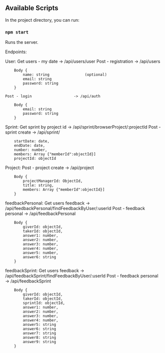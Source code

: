 ## Available Scripts

In the project directory, you can run:

### `npm start`

Runs the server.

Endpoints:

User: 
    Get users - my date            -> /api/users/user
    Post - registration            -> /api/users

        Body {
            name: string                (optional)
            email: string
            password: string
        }

    Post - login                   -> /api/auth

        Body {
            email: string
            password: string
        }
Sprint:
    Get sprint by project id        -> /api/sprint/browserProject/:projectId
    Post - sprint create            -> /api/sprint/

        startDate: date,
        endDate: date,
        number: number,
        members: Array {"memberId":objectId}]
        projectId: objectId


Project: 
    Post - project create            -> /api/project

        Body {
            projectManagerId: ObjectId,
    		title: string,
    		members: Array {"memberId":objectId}]
        }
feedbackPersonal:
    Get users feedback              -> /api/feedbackPersonal/findFeedbackByUser/:userId
    Post - feedback personal        -> /api/feedbackPersonal

        Body {
            giverId: objectId,
            takerId: objectId,
            answer1: number,
            answer2: number,
            answer3: number,
            answer4: number,
            answer5: number,
            answer6: string
        }

feedbackSprint:
    Get users feedback              -> /api/feedbackSprint/findFeedbackByUser/:userId
    Post - feedback personal        -> /api/feedbackSprint

        Body {
            giverId: objectId,
            takerId: objectId,
            sprintId: objectId,
            answer1: number,
            answer2: number,
            answer3: number,
            answer4: number,
            answer5: string
            answer6: string
            answer7: string
            answer8: string
            answer9: string
        }
